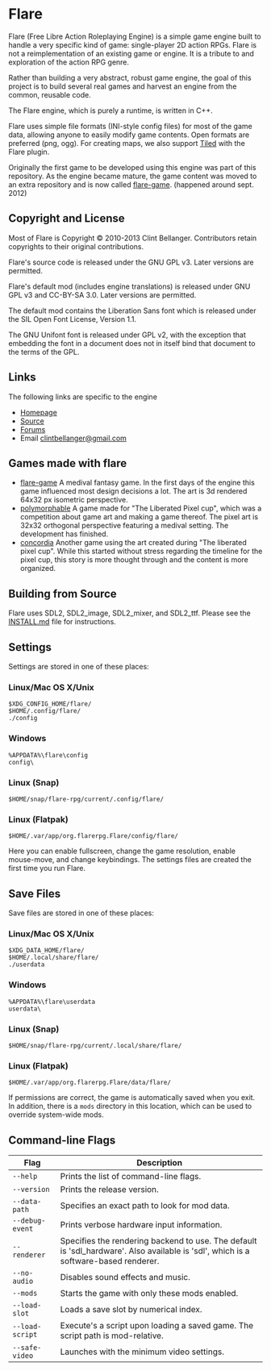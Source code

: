 # Flare

Flare (Free Libre Action Roleplaying Engine) is a simple game engine
built to handle a very specific kind of game: single-player 2D action RPGs.
Flare is not a reimplementation of an existing game or engine.
It is a tribute to and exploration of the action RPG genre.

Rather than building a very abstract, robust game engine,
the goal of this project is to build several real games
and harvest an engine from the common, reusable code.

The Flare engine, which is purely a runtime, is written in C++.

Flare uses simple file formats (INI-style config files) for most of the game data,
allowing anyone to easily modify game contents. Open formats are preferred (png, ogg).
For creating maps, we also support [Tiled](http://www.mapeditor.org/) with the Flare plugin.

Originally the first game to be developed using this engine was part of this
repository. As the engine became mature, the game content was moved to an
extra repository and is now called [flare-game]. (happened around sept. 2012)

[flare-game]: https://github.com/flareteam/flare-game

## Copyright and License

Most of Flare is Copyright © 2010-2013 Clint Bellanger.
Contributors retain copyrights to their original contributions.

Flare's source code is released under the GNU GPL v3. Later versions are permitted.

Flare's default mod (includes engine translations) is released under GNU GPL v3 and CC-BY-SA 3.0.
Later versions are permitted.

The default mod contains the Liberation Sans font which is released under the SIL Open Font License, Version 1.1.

The GNU Unifont font is released under GPL v2, with the exception that embedding the font in a document does not in itself bind that document to the terms of the GPL.


## Links

The following links are specific to the engine

* [Homepage](http://flarerpg.org)
* [Source](https://github.com/flareteam/flare-engine)
* [Forums](http://opengameart.org/forums/flare)
* Email     clintbellanger@gmail.com

## Games made with flare

* [flare-game]    A medival fantasy game. In the first days of the engine this game influenced most design decisions a lot. The art is 3d rendered 64x32 px isometric perspective.
* [polymorphable] A game made for "The Liberated Pixel cup", which was a competition about game art and making a game thereof. The pixel art is 32x32 orthogonal perspective featuring a medival setting. The development has finished.
* [concordia]     Another game using the art created during "The liberated pixel cup". While this started without stress regarding the timeline for the pixel cup, this story is more thought through and the content is more organized.

[flare-game]: https://github.com/flareteam/flare-game
[polymorphable]: https://github.com/makrohn/polymorphable
[concordia]: https://github.com/makrohn/concordia

## Building from Source

Flare uses SDL2, SDL2\_image, SDL2\_mixer, and SDL2\_ttf. Please see the [INSTALL.md](INSTALL.engine.md) file for instructions.

## Settings

Settings are stored in one of these places:

### Linux/Mac OS X/Unix
    $XDG_CONFIG_HOME/flare/
    $HOME/.config/flare/
    ./config
### Windows
	%APPDATA%\flare\config
	config\
### Linux (Snap)
    $HOME/snap/flare-rpg/current/.config/flare/
### Linux (Flatpak)
    $HOME/.var/app/org.flarerpg.Flare/config/flare/

Here you can enable fullscreen, change the game resolution, enable mouse-move, and change keybindings.
The settings files are created the first time you run Flare.

## Save Files

Save files are stored in one of these places:

### Linux/Mac OS X/Unix
    $XDG_DATA_HOME/flare/
    $HOME/.local/share/flare/
    ./userdata
### Windows
	%APPDATA%\flare\userdata
	userdata\
### Linux (Snap)
    $HOME/snap/flare-rpg/current/.local/share/flare/
### Linux (Flatpak)
    $HOME/.var/app/org.flarerpg.Flare/data/flare/


If permissions are correct, the game is automatically saved when you exit.
In addition, there is a `mods` directory in this location, which can be used to override system-wide mods.

## Command-line Flags

| Flag              | Description
|-------------------|----------------
| `--help`          | Prints the list of command-line flags.
| `--version`       | Prints the release version.
| `--data-path`     | Specifies an exact path to look for mod data.
| `--debug-event`   | Prints verbose hardware input information.
| `--renderer`      | Specifies the rendering backend to use. The default is 'sdl\_hardware'. Also available is 'sdl', which is a software-based renderer.
| `--no-audio`      | Disables sound effects and music.
| `--mods`          | Starts the game with only these mods enabled.
| `--load-slot`     | Loads a save slot by numerical index.
| `--load-script`   | Execute's a script upon loading a saved game. The script path is mod-relative.
| `--safe-video`    | Launches with the minimum video settings.

